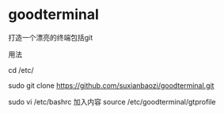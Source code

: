 goodterminal
============

打造一个漂亮的终端包括git


用法

cd /etc/


sudo git clone https://github.com/suxianbaozi/goodterminal.git

sudo vi /etc/bashrc 
加入内容 
source /etc/goodterminal/gtprofile


